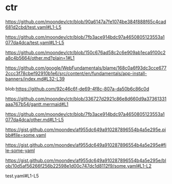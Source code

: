 # ctr
https://github.com/moondev/ctr/blob/90a6147a7fe1074be384f888f65c4cad681d2cbd/test.yaml#L1-L5

https://github.com/moondev/ctr/blob/7fb3ace914bdc97a4650805123553a1077da4dca/test.yaml#L1-L5

https://github.com/moondev/ctr/blob/150c676ad58c2c6e909ab1eca9100c2a8c4b5664/other.md?plain=1#L1

https://github.com/google/WebFundamentals/blame/168c0a6f93dc3cce6772ccc3f78cbef92910b1e6/src/content/en/fundamentals/app-install-banners/index.md#L32-L39

blob:https://github.com/92c46c6f-de69-4f8c-807a-da50b6c86c0d

https://github.com/moondev/ctr/blob/336727d2921c86e8d660d9a37361331aaa767b54/gantt.mermaid#L1


https://github.com/moondev/ctr/blob/7fb3ace914bdc97a4650805123553a1077da4dca/other.md#L1-L5

https://gist.github.com/moondev/af955dc649a910287896554b4a5e295e.pibb#file=some.yaml

https://gist.github.com/moondev/af955dc649a910287896554b4a5e295e#file-some-yaml

https://gist.github.com/moondev/af955dc649a910287896554b4a5e295e/blob/10d5af56266f256b22598e1d00c747dc1d8112f9/some.yaml#L1-L2

test.yaml#L1-L5
